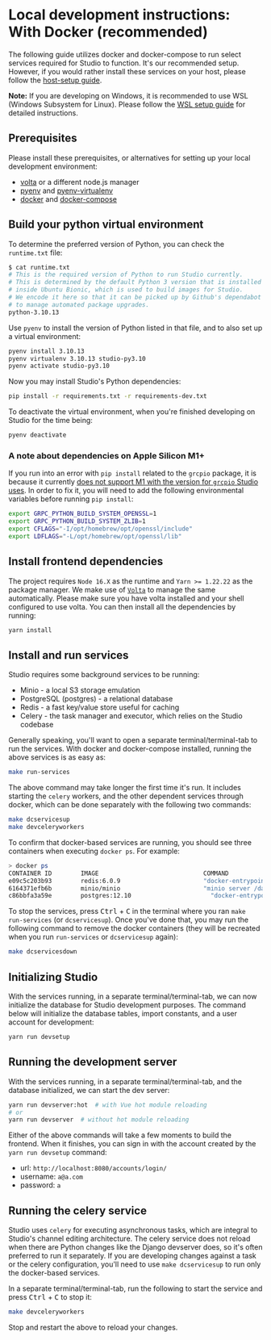 # Local development instructions: With Docker (recommended)

The following guide utilizes docker and docker-compose to run select services required for Studio to function. It's our recommended setup. However, if you would rather install these services on your host, please follow the [host-setup guide](./local_dev_host.md).

**Note:** If you are developing on Windows, it is recommended to use WSL (Windows Subsystem for Linux). Please follow the [WSL setup guide](./local_dev_wsl.md) for detailed instructions.

## Prerequisites
Please install these prerequisites, or alternatives for setting up your local development environment:
- [volta](https://docs.volta.sh/guide/getting-started) or a different node.js manager
- [pyenv](https://kolibri-dev.readthedocs.io/en/develop/howtos/installing_pyenv.html) and [pyenv-virtualenv](https://github.com/pyenv/pyenv-virtualenv#installation)
- [docker](https://docs.docker.com/install/) and [docker-compose](https://docs.docker.com/compose/install/)


## Build your python virtual environment
To determine the preferred version of Python, you can check the `runtime.txt` file:
```bash
$ cat runtime.txt
# This is the required version of Python to run Studio currently.
# This is determined by the default Python 3 version that is installed
# inside Ubuntu Bionic, which is used to build images for Studio.
# We encode it here so that it can be picked up by Github's dependabot
# to manage automated package upgrades.
python-3.10.13
```
Use `pyenv` to install the version of Python listed in that file, and to also set up a virtual environment:
```bash
pyenv install 3.10.13
pyenv virtualenv 3.10.13 studio-py3.10
pyenv activate studio-py3.10
```
Now you may install Studio's Python dependencies:
```bash
pip install -r requirements.txt -r requirements-dev.txt
```
To deactivate the virtual environment, when you're finished developing on Studio for the time being:
```bash
pyenv deactivate
```

### A note about dependencies on Apple Silicon M1+
If you run into an error with `pip install` related to the `grcpio` package, it is because it currently [does not support M1 with the version for `grcpio` Studio uses](https://github.com/grpc/grpc/issues/25082). In order to fix it, you will need to add the following environmental variables before running `pip install`:
```bash
export GRPC_PYTHON_BUILD_SYSTEM_OPENSSL=1
export GRPC_PYTHON_BUILD_SYSTEM_ZLIB=1
export CFLAGS="-I/opt/homebrew/opt/openssl/include"
export LDFLAGS="-L/opt/homebrew/opt/openssl/lib"
```

## Install frontend dependencies
The project requires `Node 16.X` as the runtime and `Yarn >= 1.22.22` as the package manager. We make use of [`Volta`](https://docs.volta.sh/guide/getting-started) to manage the same automatically. Please make sure you have volta installed and your shell configured to use volta. You can then install all the dependencies by running:
```bash
yarn install
```

## Install and run services

Studio requires some background services to be running:

* Minio - a local S3 storage emulation
* PostgreSQL (postgres) - a relational database
* Redis - a fast key/value store useful for caching
* Celery - the task manager and executor, which relies on the Studio codebase

Generally speaking, you'll want to open a separate terminal/terminal-tab to run the services. With docker and docker-compose installed, running the above services is as easy as:
```bash
make run-services
```

The above command may take longer the first time it's run. It includes starting the `celery` workers, and the other dependent services through docker, which can be done separately with the following two commands:

```bash
make dcservicesup
make devceleryworkers
```

To confirm that docker-based services are running, you should see three containers when executing `docker ps`. For example:

```bash
> docker ps
CONTAINER ID        IMAGE                             COMMAND                  CREATED             STATUS              PORTS                    NAMES
e09c5c203b93        redis:6.0.9                       "docker-entrypoint.s…"   51 seconds ago      Up 49 seconds       0.0.0.0:6379->6379/tcp   studio_vue-refactor_redis_1
6164371efb6b        minio/minio                       "minio server /data"     51 seconds ago      Up 49 seconds       0.0.0.0:9000->9000/tcp   studio_vue-refactor_minio_1
c86bbfa3a59e        postgres:12.10                      "docker-entrypoint.s…"   51 seconds ago      Up 49 seconds       0.0.0.0:5432->5432/tcp   studio_vue-refactor_postgres_1
```

To stop the services, press <kbd>Ctrl</kbd> + <kbd>C</kbd> in the terminal where you ran `make run-services` (or `dcservicesup`). Once you've done that, you may run the following command to remove the docker containers (they will be recreated when you run `run-services` or `dcservicesup` again):
```bash
make dcservicesdown
```

## Initializing Studio
With the services running, in a separate terminal/terminal-tab, we can now initialize the database for Studio development purposes. The command below will initialize the database tables, import constants, and a user account for development:
```bash
yarn run devsetup
```

## Running the development server
With the services running, in a separate terminal/terminal-tab, and the database initialized, we can start the dev server:
```bash
yarn run devserver:hot  # with Vue hot module reloading
# or
yarn run devserver  # without hot module reloading
```

Either of the above commands will take a few moments to build the frontend. When it finishes, you can sign in with the account created by the `yarn run devsetup` command:
- url: `http://localhost:8080/accounts/login/`
- username: `a@a.com`
- password: `a`

## Running the celery service
Studio uses `celery` for executing asynchronous tasks, which are integral to Studio's channel editing architecture. The celery service does not reload when there are Python changes like the Django devserver does, so it's often preferred to run it separately. If you are developing changes against a task or the celery configuration, you'll need to use `make dcservicesup` to run only the docker-based services.

In a separate terminal/terminal-tab, run the following to start the service and press <kbd>Ctrl</kbd> + <kbd>C</kbd> to stop it:
```bash
make devceleryworkers
```

Stop and restart the above to reload your changes.

